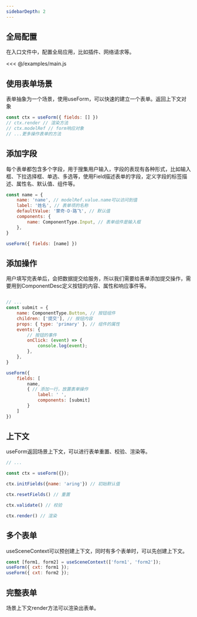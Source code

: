 ```yaml
---
sidebarDepth: 2
---
```


## 全局配置
在入口文件中，配置全局应用，比如插件、网络请求等。

<<< @/examples/main.js

## 使用表单场景
表单抽象为一个场景，使用useForm，可以快速的建立一个表单。返回上下文对象
```js
const ctx = useForm({ fields: [] })
// ctx.render // 渲染方法
// ctx.modelRef // form响应对象
// ...更多操作表单的方法
```

## 添加字段
每个表单都包含多个字段，用于搜集用户输入，字段的表现有各种形式，比如输入框、下拉选择框、单选、多选等，使用Field描述表单的字段，定义字段的标签描述、属性名、默认值、组件等。
```js
const name = {
    name: 'name', // modelRef.value.name可以访问到值
    label: '姓名', // 表单项的名称
    defaultValue: '蒙奇·D·路飞', // 默认值
    components: {
        name: ComponentType.Input, // 表单组件是输入框
    },
}

useForm({ fields: [name] })

```

## 添加操作
用户填写完表单后，会把数据提交给服务，所以我们需要给表单添加提交操作，需要用到ComponentDesc定义按钮的内容、属性和响应事件等。
```js

// ...
const submit = {                 
    name: ComponentType.Button, // 按钮组件
    children: ['提交'], // 按钮内容
    props: { type: 'primary' }, // 组件的属性
    events: {
        // 按钮的事件
        onClick: (event) => {
            console.log(event);
        },
    },
}

useForm({
    fields: [
        name,
        { // 添加一行，放置表单操作
            label: ' ',
            components: [submit]
        }
    ] 
})

```

## 上下文
useForm返回场景上下文，可以进行表单重置、校验、渲染等。
```js
// ...

const ctx = useForm({});

ctx.initFields({name: 'aring'}) // 初始默认值

ctx.resetFields() // 重置

ctx.validate() // 校验

ctx.render() // 渲染

```

## 多个表单
useSceneContext可以预创建上下文，同时有多个表单时，可以先创建上下文。
```js
const [form1, form2] = useSceneContext(['form1', 'form2']);
useForm({ cxt: form1 });
useForm({ cxt: form2 });
```

## 完整表单
场景上下文render方法可以渲染出表单。

<ExampleDoc>
<BaseForm>
</BaseForm>
<template #code>

<<< @/examples/base/form.js

</template>
</ExampleDoc>